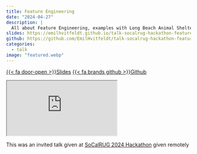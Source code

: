 ```yaml
---
title: Feature Engineering
date: "2024-04-27"
description: |
  All about Feature Engineering, examples with Long Beach Animal Shelter
slides: https://emilhvitfeldt.github.io/talk-socalrug-hackathon-feature-engineering/
github: https://github.com/EmilHvitfeldt/talk-socalrug-hackathon-feature-engineering
categories:
  - talk
image: "featured.webp"
---
```






<a href="https://emilhvitfeldt.github.io/talk-socalrug-hackathon-feature-engineering/" class="listing-slides btn-links">{{< fa door-open >}}Slides<a>
<a href="https://github.com/EmilHvitfeldt/talk-socalrug-hackathon-feature-engineering" class="listing-github btn-links">{{< fa brands github >}}Github<a>
      
<iframe class="slide-deck" src="https://emilhvitfeldt.github.io/talk-socalrug-hackathon-feature-engineering/"></iframe>
        
This was an invited talk given at [SoCalRUG 2024 Hackathon](https://github.com/socalrug/hackathon-2024-04) given remotely
